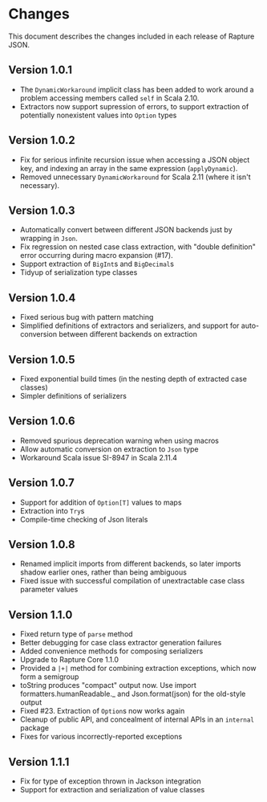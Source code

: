 # Changes

This document describes the changes included in each release of Rapture JSON.

## Version 1.0.1
 - The `DynamicWorkaround` implicit class has been added to work around a problem accessing members called `self` in Scala 2.10.
 - Extractors now support supression of errors, to support extraction of potentially nonexistent values into `Option` types

## Version 1.0.2
 - Fix for serious infinite recursion issue when accessing a JSON object key, and indexing an array in the same expression (`applyDynamic`).
 - Removed unnecessary `DynamicWorkaround` for Scala 2.11 (where it isn't necessary).

## Version 1.0.3
 - Automatically convert between different JSON backends just by wrapping in `Json`.
 - Fix regression on nested case class extraction, with "double definition" error occurring during macro expansion (#17).
 - Support extraction of `BigInt`s and `BigDecimal`s
 - Tidyup of serialization type classes

## Version 1.0.4
 - Fixed serious bug with pattern matching
 - Simplified definitions of extractors and serializers, and support for auto-conversion between different backends on extraction

## Version 1.0.5
 - Fixed exponential build times (in the nesting depth of extracted case classes)
 - Simpler definitions of serializers

## Version 1.0.6
 - Removed spurious deprecation warning when using macros
 - Allow automatic conversion on extraction to `Json` type
 - Workaround Scala issue SI-8947 in Scala 2.11.4

## Version 1.0.7
 - Support for addition of `Option[T]` values to maps
 - Extraction into `Try`s
 - Compile-time checking of Json literals

## Version 1.0.8
 - Renamed implicit imports from different backends, so later imports shadow earlier ones, rather than being ambiguous
 - Fixed issue with successful compilation of unextractable case class parameter values

## Version 1.1.0
 - Fixed return type of `parse` method
 - Better debugging for case class extractor generation failures
 - Added convenience methods for composing serializers
 - Upgrade to Rapture Core 1.1.0
 - Provided a `|+|` method for combining extraction exceptions, which now form a semigroup
 - toString produces "compact" output now. Use import formatters.humanReadable._ and Json.format(json) for the old-style output
 - Fixed #23. Extraction of `Option`s now works again
 - Cleanup of public API, and concealment of internal APIs in an `internal` package
 - Fixes for various incorrectly-reported exceptions

## Version 1.1.1
 - Fix for type of exception thrown in Jackson integration
 - Support for extraction and serialization of value classes

